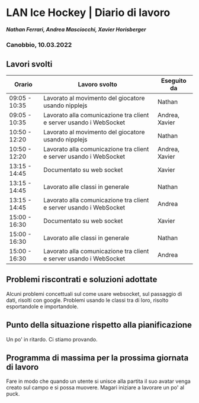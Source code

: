 # LAN Ice Hockey | Diario di lavoro
##### Nathan Ferrari, Andrea Masciocchi, Xavier Horisberger
### Canobbio, 10.03.2022

## Lavori svolti
| Orario | Lavoro svolto | Eseguito da |
|-|-|-|
| 09:05 - 10:35 | Lavorato al movimento del giocatore usando nipplejs | Nathan |
| 09:05 - 10:35 | Lavorato alla comunicazione tra client e server usando i WebSocket | Andrea, Xavier |
| 10:50 - 12:20 | Lavorato al movimento del giocatore usando nipplejs | Nathan |
| 10:50 - 12:20 | Lavorato alla comunicazione tra client e server usando i WebSocket | Andrea, Xavier |
| 13:15 - 14:45 | Documentato su web socket | Xavier |
| 13:15 - 14:45 | Lavorato alle classi in generale | Nathan |
| 13:15 - 14:45 | Lavorato alla comunicazione tra client e server usando i WebSocket | Andrea |
| 15:00 - 16:30 | Documentato su web socket | Xavier |
| 15:00 - 16:30 | Lavorato alle classi in generale | Nathan |
| 15:00 - 16:30 | Lavorato alla comunicazione tra client e server usando i WebSocket | Andrea |

##  Problemi riscontrati e soluzioni adottate
Alcuni problemi concettuali sul come usare websocket, sul passaggio di dati, risolti con google.
Problemi usando le classi tra di loro, risolto esportandole e importandole.

##  Punto della situazione rispetto alla pianificazione
Un po' in ritardo. Ci stiamo provando.

## Programma di massima per la prossima giornata di lavoro
Fare in modo che quando un utente si unisce alla partita il suo avatar venga creato sul campo e si possa muovere. Magari iniziare a lavorare un po' al puck.